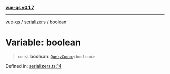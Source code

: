 [**vue-qs v0.1.7**](../../../../README.md)

***

[vue-qs](../../../../README.md) / [serializers](../README.md) / boolean

# Variable: boolean

> `const` **boolean**: [`QueryCodec`](../../../../type-aliases/QueryCodec.md)\<`boolean`\>

Defined in: [serializers.ts:14](https://github.com/iamsomraj/vue-qs/blob/db1176155e4718a70dabfdac1aacf43d04432436/src/serializers.ts#L14)
